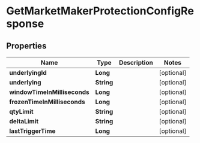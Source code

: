 

# GetMarketMakerProtectionConfigResponse


## Properties

| Name | Type | Description | Notes |
|------------ | ------------- | ------------- | -------------|
|**underlyingId** | **Long** |  |  [optional] |
|**underlying** | **String** |  |  [optional] |
|**windowTimeInMilliseconds** | **Long** |  |  [optional] |
|**frozenTimeInMilliseconds** | **Long** |  |  [optional] |
|**qtyLimit** | **String** |  |  [optional] |
|**deltaLimit** | **String** |  |  [optional] |
|**lastTriggerTime** | **Long** |  |  [optional] |



